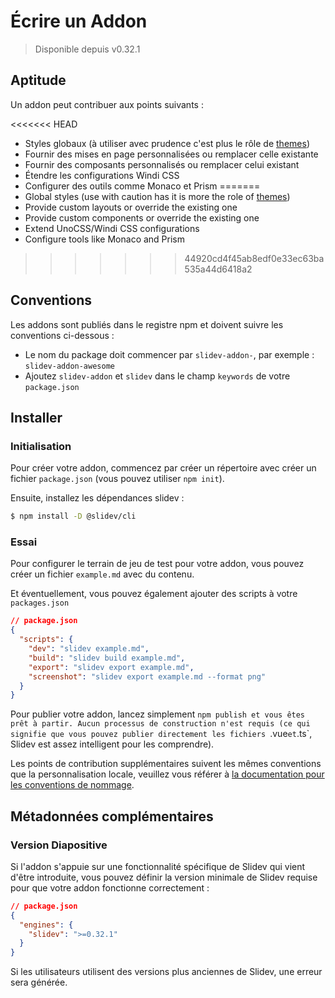 # Écrire un Addon

> Disponible depuis v0.32.1

## Aptitude

Un addon peut contribuer aux points suivants :

<<<<<<< HEAD
- Styles globaux (à utiliser avec prudence c'est plus le rôle de [themes](/themes/use))
- Fournir des mises en page personnalisées ou remplacer celle existante
- Fournir des composants personnalisés ou remplacer celui existant
- Étendre les configurations Windi CSS
- Configurer des outils comme Monaco et Prism
=======
- Global styles (use with caution has it is more the role of [themes](/themes/use))
- Provide custom layouts or override the existing one
- Provide custom components or override the existing one
- Extend UnoCSS/Windi CSS configurations
- Configure tools like Monaco and Prism
>>>>>>> 44920cd4f45ab8edf0e33ec63ba535a44d6418a2

## Conventions

Les addons sont publiés dans le registre npm et doivent suivre les conventions ci-dessous :

- Le nom du package doit commencer par `slidev-addon-`, par exemple : `slidev-addon-awesome`
- Ajoutez `slidev-addon` et `slidev` dans le champ `keywords` de votre `package.json`

## Installer

### Initialisation

Pour créer votre addon, commencez par créer un répertoire avec créer un fichier `package.json` (vous pouvez utiliser `npm init`).

Ensuite, installez les dépendances slidev :

```bash
$ npm install -D @slidev/cli
```

### Essai

Pour configurer le terrain de jeu de test pour votre addon, vous pouvez créer un fichier `example.md` avec du contenu.

Et éventuellement, vous pouvez également ajouter des scripts à votre `packages.json`

```json
// package.json
{
  "scripts": {
    "dev": "slidev example.md",
    "build": "slidev build example.md",
    "export": "slidev export example.md",
    "screenshot": "slidev export example.md --format png"
  }
}
```

Pour publier votre addon, lancez simplement `npm publish et vous êtes prêt à partir. Aucun processus de construction n'est requis (ce qui signifie que vous pouvez publier directement les fichiers `.vue` et `.ts`, Slidev est assez intelligent pour les comprendre).

Les points de contribution supplémentaires suivent les mêmes conventions que la personnalisation locale, veuillez vous référer à [la documentation pour les conventions de nommage](/custom/).

## Métadonnées complémentaires

### Version Diapositive

Si l'addon s'appuie sur une fonctionnalité spécifique de Slidev qui vient d'être introduite, vous pouvez définir la version minimale de Slidev requise pour que votre addon fonctionne correctement :

```json
// package.json
{
  "engines": {
    "slidev": ">=0.32.1"
  }
}
```

Si les utilisateurs utilisent des versions plus anciennes de Slidev, une erreur sera générée.
